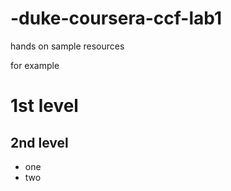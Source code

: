# -duke-coursera-ccf-lab1
hands on sample resources

for example 
# 1st level
## 2nd level

* one
* two
  
